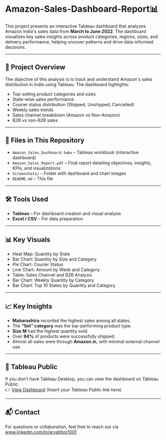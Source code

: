 # Amazon-Sales-Dashboard-Report📊
This project presents an interactive Tableau dashboard that analyzes Amazon India's sales data from **March to June 2022**. The dashboard visualizes key sales insights across product categories, regions, sizes, and delivery performance, helping uncover patterns and drive data-informed decisions.

---

## 📌 Project Overview

The objective of this analysis is to track and understand Amazon's sales distribution in India using Tableau. The dashboard highlights:

- Top-selling product categories and sizes
- State-wise sales performance
- Courier status distribution (Shipped, Unshipped, Cancelled)
- Weekly sales trends
- Sales channel breakdown (Amazon vs Non-Amazon)
- B2B vs non-B2B sales

---

## 📁 Files in This Repository

- `Amazon_Sales_Dashboard.twbx` – Tableau workbook (interactive dashboard)
- `Amazon_Sales_Report.pdf` – Final report detailing objectives, insights, KPIs, and visualizations
- `Screenshots/` – Folder with dashboard and chart images
- `README.md` – This file

---

## 🛠️ Tools Used

- **Tableau** – For dashboard creation and visual analysis
- **Excel / CSV** – For data preparation

---

## 📊 Key Visuals

- Heat Map: Quantity by State
- Bar Chart: Quantity by Size and Category
- Pie Chart: Courier Status
- Line Chart: Amount by Week and Category
- Table: Sales Channel and B2B Analysis
- Bar Chart: Weekly Quantity by Category
- Bar Chart: Top 10 States by Quantity and Category

---

## 📈 Key Insights

- **Maharashtra** recorded the highest sales among all states.
- The **“Set” category** was the top-performing product type.
- **Size M** had the highest quantity sold.
- Over **94%** of products were successfully shipped.
- Almost all sales were through **Amazon.in**, with minimal external channel use.

---

## 🔗 Tableau Public

If you don’t have Tableau Desktop, you can view the dashboard on Tableau Public:  
👉 [View Dashboard](#) *(Insert your Tableau Public link here)*

---

## 📬 Contact

For questions or collaboration, feel free to reach out via www.linkedin.com/in/aryabhor1001


